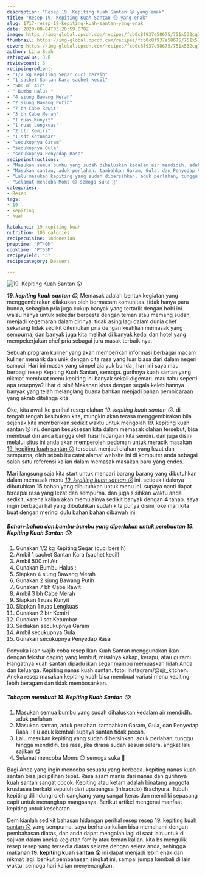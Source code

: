 ```yaml
---
description: "Resep 19. Kepiting Kuah Santan 😗 yang enak"
title: "Resep 19. Kepiting Kuah Santan 😗 yang enak"
slug: 1717-resep-19-kepiting-kuah-santan-yang-enak
date: 2020-08-04T03:20:59.078Z
image: https://img-global.cpcdn.com/recipes/fcb0c8f937e58675/751x532cq70/19-kepiting-kuah-santan-😗-foto-resep-utama.jpg
thumbnail: https://img-global.cpcdn.com/recipes/fcb0c8f937e58675/751x532cq70/19-kepiting-kuah-santan-😗-foto-resep-utama.jpg
cover: https://img-global.cpcdn.com/recipes/fcb0c8f937e58675/751x532cq70/19-kepiting-kuah-santan-😗-foto-resep-utama.jpg
author: Lina Bush
ratingvalue: 3.8
reviewcount: 6
recipeingredient:
- "1/2 kg Kepiting Segar cuci bersih"
- "1 sachet Santan Kara sachet kecil"
- "500 ml Air"
- " Bumbu Halus "
- "4 siung Bawang Merah"
- "2 siung Bawang Putih"
- "7 bh Cabe Rawit"
- "3 bh Cabe Merah"
- "1 ruas Kunyit"
- "1 ruas Lengkuas"
- "2 btr Kemiri"
- "1 sdt Ketumbar"
- "secukupnya Garam"
- "secukupnya Gula"
- "secukupnya Penyedap Rasa"
recipeinstructions:
- "Masukan semua bumbu yang sudah dihaluskan kedalam air mendidih. aduk perlahan"
- "Masukan santan, aduk perlahan. tambahkan Garam, Gula, dan Penyedap Rasa. lalu aduk kembali supaya santan tidak pecah."
- "Lalu masukan kepiting yang sudah dibersihkan. aduk perlahan, tunggu hingga mendidih. tes rasa, jika dirasa sudah sesuai selera. angkat lalu sajikan 😋"
- "Selamat mencoba Moms 😊 semoga suka 💙"
categories:
- Resep
tags:
- 19
- kepiting
- kuah

katakunci: 19 kepiting kuah 
nutrition: 106 calories
recipecuisine: Indonesian
preptime: "PT40M"
cooktime: "PT53M"
recipeyield: "3"
recipecategory: Dessert

---
```



![19. Kepiting Kuah Santan 😗](https://img-global.cpcdn.com/recipes/fcb0c8f937e58675/751x532cq70/19-kepiting-kuah-santan-😗-foto-resep-utama.jpg)

<b><i>19. kepiting kuah santan 😗</i></b>, Memasak adalah bentuk kegiatan yang menggembirakan dilakukan oleh bermacam komunitas. tidak hanya para bunda, sebagian pria juga cukup banyak yang tertarik dengan hobi ini. walau hanya untuk sekedar berpesta dengan teman atau memang sudah menjadi kegemaran dalam dirinya. tidak asing lagi dalam dunia chef sekarang tidak sedikit ditemukan pria dengan keahlian memasak yang sempurna, dan banyak juga kita melihat di banyak kedai dan hotel yang mempekerjakan chef pria sebagai juru masak terbaik nya.

Sebuah program kuliner yang akan memberikan informasi berbagai macam kuliner menarik dan unik dengan cita rasa yang luar biasa dari dalam negeri sampai. Hari ini masak yang simpel aja yuk bunda , hari ini saya mau berbagi resep Kepiting Kuah Santan, semoga. gurihnya kuah santan yang nikmat membuat menu keoiting ini banyak sekali digemari. mau tahu seperti apa resepnya? lihat di sini! Makanan khas dengan segala kelebihannya banyak yang telah melanglang buana bahkan menjadi bahan pembicaraan yang akrab ditelinga kita.

Oke, kita awali ke perihal resep olahan <i>19. kepiting kuah santan 😗</i>. di tengah tengah kesibukan kita, mungkin akan terasa menggembirakan bila sejenak kita memberikan sedikit waktu untuk mengolah 19. kepiting kuah santan 😗 ini. dengan kesuksesan kita dalam memasak olahan tersebut, bisa membuat diri anda bangga oleh hasil hidangan kita sendiri. dan juga disini melalui situs ini anda akan memperoleh pedoman untuk meracik masakan <u>19. kepiting kuah santan 😗</u> tersebut menjadi olahan yang lezat dan sempurna, oleh sebab itu catat alamat website ini di komputer anda sebagai salah satu referensi kalian dalam memasak masakan baru yang endes.


Mari langsung saja kita start untuk mencari barang barang yang dibutuhkan dalam memasak menu <u><i>19. kepiting kuah santan 😗</i></u> ini. setidak tidaknya dibutuhkan <b>15</b> bahan yang dibutuhkan untuk menu ini. supaya nanti dapat tercapai rasa yang lezat dan sempurna. dan juga sisihkan waktu anda sedikit, karena kalian akan memulainya sedikit banyak dengan <b>4</b> tahap. saya ingin berbagai hal yang dibutuhkan sudah kita punya disini, oke mari kita buat dengan merinci dulu bahan bahan dibawah ini.

<!--inarticleads1-->

##### Bahan-bahan dan bumbu-bumbu yang diperlukan untuk pembuatan 19. Kepiting Kuah Santan 😗:

1. Gunakan 1/2 kg Kepiting Segar (cuci bersih)
1. Ambil 1 sachet Santan Kara (sachet kecil)
1. Ambil 500 ml Air
1. Gunakan  Bumbu Halus :
1. Siapkan 4 siung Bawang Merah
1. Gunakan 2 siung Bawang Putih
1. Gunakan 7 bh Cabe Rawit
1. Ambil 3 bh Cabe Merah
1. Siapkan 1 ruas Kunyit
1. Siapkan 1 ruas Lengkuas
1. Gunakan 2 btr Kemiri
1. Gunakan 1 sdt Ketumbar
1. Sediakan secukupnya Garam
1. Ambil secukupnya Gula
1. Gunakan secukupnya Penyedap Rasa


Penyuka ikan wajib coba resep Ikan Kuah Santan menggunakan ikan dengan tekstur daging yang lembut, misalnya kakap, kerapu, atau gurami. Hangatnya kuah santan dipadu ikan segar mampu memuaskan lidah Anda dan keluarga. Kepiting nanas kuah santan. foto: Instagram/@sjr_kitchen. Aneka resep masakan kepiting kuah bisa membuat variasi menu kepiting lebih beragam dan tidak membosankan. 

<!--inarticleads2-->

##### Tahapan membuat 19. Kepiting Kuah Santan 😗:

1. Masukan semua bumbu yang sudah dihaluskan kedalam air mendidih. aduk perlahan
1. Masukan santan, aduk perlahan. tambahkan Garam, Gula, dan Penyedap Rasa. lalu aduk kembali supaya santan tidak pecah.
1. Lalu masukan kepiting yang sudah dibersihkan. aduk perlahan, tunggu hingga mendidih. tes rasa, jika dirasa sudah sesuai selera. angkat lalu sajikan 😋
1. Selamat mencoba Moms 😊 semoga suka 💙


Bagi Anda yang ingin mencoba sesuatu yang berbeda. kepiting nanas kuah santan bisa jadi pilihan tepat. Rasa asam manis dari nanas dan gurihnya kuah santan sangat cocok. Kepiting atau ketam adalah binatang anggota krustasea berkaki sepuluh dari upabangsa (infraordo) Brachyura. Tubuh kepiting dilindungi oleh cangkang yang sangat keras dan memiliki sepasang capit untuk menangkap mangsanya. Berikut artikel mengenai manfaat kepiting untuk kesehatan. 

Demikianlah sedikit bahasan hidangan perihal resep resep <u>19. kepiting kuah santan 😗</u> yang sempurna. saya berharap kalian bisa memahami dengan pembahasan diatas, dan anda dapat mengolah lagi di saat lain untuk di sajikan dalam aneka kegiatan family atau teman kalian. kita bs mengulik resep resep yang tersedia diatas selaras dengan selera anda, sehingga makanan <b>19. kepiting kuah santan 😗</b> ini dapat menjadi lebih enak dan nikmat lagi. berikut pembahasan singkat ini, sampai jumpa kembali di lain waktu. semoga hari kalian menyenangkan.

